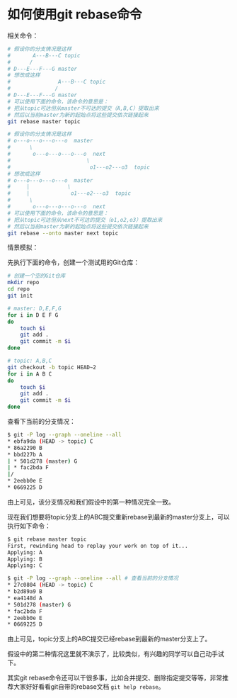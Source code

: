 # 如何使用git rebase命令

相关命令：

```sh
# 假设你的分支情况是这样
#       A---B---C topic
#      /
# D---E---F---G master
# 想改成这样
#               A---B---C topic
#              /
# D---E---F---G master
# 可以使用下面的命令，该命令的意思是：
# 把从topic可达但从master不可达的提交（A,B,C）提取出来
# 然后以当前master为新的起始点将这些提交依次链接起来
git rebase master topic 

# 假设你的分支情况是这样
# o---o---o---o---o  master
#      \
#       o---o---o---o---o  next
#                        \
#                         o1---o2---o3  topic
# 想改成这样
# o---o---o---o---o  master
#     |            \
#     |             o1---o2---o3  topic
#      \
#       o---o---o---o---o  next
# 可以使用下面的命令，该命令的意思是：
# 把从topic可达但从next不可达的提交（o1,o2,o3）提取出来
# 然后以当前master为新的起始点将这些提交依次链接起来
git rebase --onto master next topic
```

情景模拟：

先执行下面的命令，创建一个测试用的Git仓库：

```sh
# 创建一个空的Git仓库
mkdir repo
cd repo
git init

# master: D,E,F,G
for i in D E F G
do
    touch $i
    git add .
    git commit -m $i
done

# topic: A,B,C
git checkout -b topic HEAD~2
for i in A B C
do
    touch $i
    git add .
    git commit -m $i
done
```

查看下当前的分支情况：

```sh
$ git -P log --graph --oneline --all
* ebfa9da (HEAD -> topic) C
* 86a2290 B
* bbd227b A
| * 501d278 (master) G
| * fac2bda F
|/
* 2eebb0e E
* 0669225 D
```

由上可见，该分支情况和我们假设中的第一种情况完全一致。

现在我们想要将topic分支上的ABC提交重新rebase到最新的master分支上，可以执行如下命令：

```sh
$ git rebase master topic
First, rewinding head to replay your work on top of it...
Applying: A
Applying: B
Applying: C

$ git -P log --graph --oneline --all # 查看当前的分支情况
* 27c0804 (HEAD -> topic) C
* b2d89a9 B
* ea4148d A
* 501d278 (master) G
* fac2bda F
* 2eebb0e E
* 0669225 D
```

由上可见，topic分支上的ABC提交已经rebase到最新的master分支上了。

假设中的第二种情况这里就不演示了，比较类似，有兴趣的同学可以自己动手试下。

其实git rebase命令还可以干很多事，比如合并提交、删除指定提交等等，非常推荐大家好好看看git自带的rebase文档 `git help rebase`。